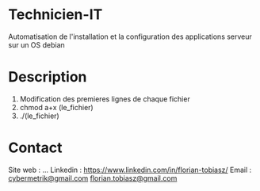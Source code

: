 # Technicien-IT
Automatisation de l'installation et la configuration des applications serveur sur un OS debian

# Description
1. Modification des premieres lignes de chaque fichier 
2. chmod a+x (le_fichier)
3. ./(le_fichier)

# Contact
Site web : ...
Linkedin : https://www.linkedin.com/in/florian-tobiasz/ 
Email    : cybermetrik@gmail.com 
           florian.tobiasz@gmail.com 

